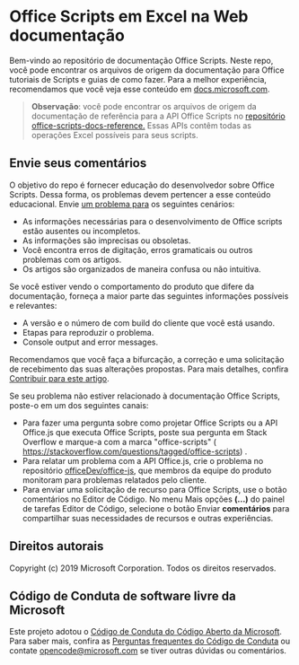 # <a name="office-scripts-in-excel-on-the-web-documentation"></a>Office Scripts em Excel na Web documentação

Bem-vindo ao repositório de documentação Office Scripts. Neste repo, você pode encontrar os arquivos de origem da documentação para Office tutoriais de Scripts e guias de como fazer. Para a melhor experiência, recomendamos que você veja esse conteúdo em [docs.microsoft.com](https://docs.microsoft.com/office/dev/scripts).

> **Observação**: você pode encontrar os arquivos de origem da documentação de referência para a API Office Scripts no [repositório office-scripts-docs-reference.](https://github.com/OfficeDev/office-scripts-docs-reference) Essas APIs contêm todas as operações Excel possíveis para seus scripts.

## <a name="give-us-your-feedback"></a>Envie seus comentários

O objetivo do repo é fornecer educação do desenvolvedor sobre Office Scripts. Dessa forma, os problemas devem pertencer a esse conteúdo educacional. Envie [um problema para](https://github.com/OfficeDev/office-scripts-docs/issues) os seguintes cenários:

- As informações necessárias para o desenvolvimento de Office scripts estão ausentes ou incompletos.
- As informações são imprecisas ou obsoletas.
- Você encontra erros de digitação, erros gramaticais ou outros problemas com os artigos.
- Os artigos são organizados de maneira confusa ou não intuitiva.

Se você estiver vendo o comportamento do produto que difere da documentação, forneça a maior parte das seguintes informações possíveis e relevantes:

- A versão e o número de com build do cliente que você está usando.
- Etapas para reproduzir o problema.
- Console output and error messages.

Recomendamos que você faça a bifurcação, a correção e uma solicitação de recebimento das suas alterações propostas. Para mais detalhes, confira [Contribuir para este artigo](Contributing.md).

Se seu problema não estiver relacionado à documentação Office Scripts, poste-o em um dos seguintes canais:

- Para fazer uma pergunta sobre como projetar Office Scripts ou a API Office.js que executa Office Scripts, poste sua pergunta em Stack Overflow e marque-a com a marca "office-scripts" ( https://stackoverflow.com/questions/tagged/office-scripts) .
- Para relatar um problema com a API Office.js, crie o problema no repositório [officeDev/office-js](https://github.com/OfficeDev/office-js), que membros da equipe do produto monitoram para problemas relatados pelo cliente.
- Para enviar uma solicitação de recurso para Office Scripts, use o botão comentários no Editor de Código. No menu Mais opções **(...)** do painel de tarefas Editor de Código, selecione o botão Enviar **comentários** para compartilhar suas necessidades de recursos e outras experiências.

## <a name="copyright"></a>Direitos autorais

Copyright (c) 2019 Microsoft Corporation. Todos os direitos reservados.

## <a name="microsoft-open-source-code-of-conduct"></a>Código de Conduta de software livre da Microsoft

Este projeto adotou o [Código de Conduta do Código Aberto da Microsoft](https://opensource.microsoft.com/codeofconduct/). Para saber mais, confira as [Perguntas frequentes do Código de Conduta](https://opensource.microsoft.com/codeofconduct/faq/) ou contate [opencode@microsoft.com](mailto:opencode@microsoft.com) se tiver outras dúvidas ou comentários.

